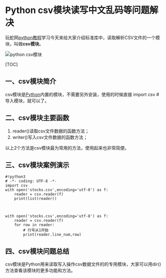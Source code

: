 # Python csv模块读写中文乱码等问题解决

玩蛇网[python教程](http://www.iplaypy.com/)学习今天来给大家介绍标准库中，读取解析CSV文件的一个模块，叫做**csv模块**。

![python csv模块](http://www.iplaypy.com/uploads/allimg/160303/2-160303150I2C1.jpg)

[TOC]

## 一、csv模块简介

csv模块是[Python](http://www.iplaypy.com/)内置的模块，不需要另外安装，使用的时候直接 import csv #导入模块，就可以了。

## 二、csv模块主要函数

1. reader()读取csv文件数据的函数方法；
2. writer()写入csv文件数据的函数方法；

以上2个方法是csv模块最为常用的方法，使用起来也非常简便。

## 三、csv模块案例演示

```
#!python3
# -*- coding: UTF-8 -*-
import csv
with open('stocks.csv',encoding='utf-8') as f:
    reader = csv.reader(f)
    print(list(reader))



with open('stocks.csv',encoding='utf-8') as f:
    reader = csv.reader(f)
    for row in reader:
        # 行号从1开始
        print(reader.line_num,row)
```

## 四、csv模块问题总结

csv模块是Python用来读取写入操作csv数据文件的的专用模块，大家可以用dir()方法查看该模块的更多功能和方法。